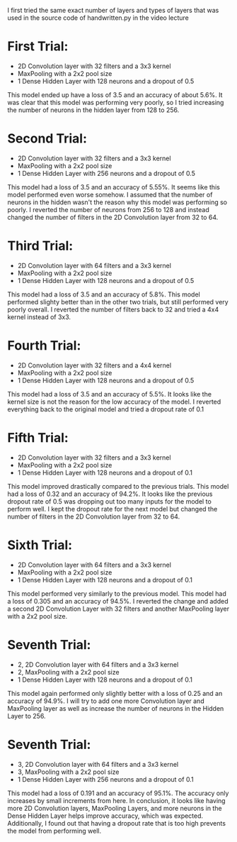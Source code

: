 I first tried the same exact number of layers and types of layers that was used in the source code of handwritten.py in the video lecture

# First Trial: 
* 2D Convolution layer with 32 filters and a 3x3 kernel
* MaxPooling with a 2x2 pool size
* 1 Dense Hidden Layer with 128 neurons and a dropout of 0.5

This model ended up have a loss of 3.5 and an accuracy of about 5.6%. It was clear that this model was performing very poorly, so I tried increasing the number of neurons in the hidden layer from 128 to 256. 

# Second Trial:
* 2D Convolution layer with 32 filters and a 3x3 kernel
* MaxPooling with a 2x2 pool size
* 1 Dense Hidden Layer with 256 neurons and a dropout of 0.5

This model had a loss of 3.5 and an accuracy of 5.55%. It seems like this model performed even worse somehow. I assumed that the number of neurons in the hidden wasn't the reason why this model was performing so poorly. I reverted the number of neurons from 256 to 128 and instead changed the number of filters in the 2D Convolution layer from 32 to 64. 

# Third Trial: 
* 2D Convolution layer with 64 filters and a 3x3 kernel
* MaxPooling with a 2x2 pool size
* 1 Dense Hidden Layer with 128 neurons and a dropout of 0.5

This model had a loss of 3.5 and an accuracy of 5.8%. This model performed slighty better than in the other two trials, but still performed very poorly overall. I reverted the number of filters back to 32 and tried a 4x4 kernel instead of 3x3. 

# Fourth Trial: 
* 2D Convolution layer with 32 filters and a 4x4 kernel
* MaxPooling with a 2x2 pool size
* 1 Dense Hidden Layer with 128 neurons and a dropout of 0.5

This model had a loss of 3.5 and an accuracy of 5.5%. It looks like the kernel size is not the reason for the low accuracy of the model. I reverted everything back to the original model and tried a dropout rate of 0.1

# Fifth Trial: 
* 2D Convolution layer with 32 filters and a 3x3 kernel
* MaxPooling with a 2x2 pool size
* 1 Dense Hidden Layer with 128 neurons and a dropout of 0.1

This model improved drastically compared to the previous trials. This model had a loss of 0.32 and an accuracy of 94.2%. It looks like the previous dropout rate of 0.5 was dropping out too many inputs for the model to perform well. I kept the dropout rate for the next model but changed the number of filters in the 2D Convolution layer from 32 to 64.

# Sixth Trial: 
* 2D Convolution layer with 64 filters and a 3x3 kernel
* MaxPooling with a 2x2 pool size
* 1 Dense Hidden Layer with 128 neurons and a dropout of 0.1

This model performed very similarly to the previous model. This model had a loss of 0.305 and an accuracy of 94.5%. I reverted the change and added a second 2D Convolution Layer with 32 filters and another MaxPooling layer with a 2x2 pool size.

# Seventh Trial: 
* 2, 2D Convolution layer with 64 filters and a 3x3 kernel
* 2, MaxPooling with a 2x2 pool size
* 1 Dense Hidden Layer with 128 neurons and a dropout of 0.1

This model again performed only slightly better with a loss of 0.25 and an accuracy of 94.9%. I will try to add one more Convolution layer and MaxPooling layer as well as increase the number of neurons in the Hidden Layer to 256. 

# Seventh Trial: 
* 3, 2D Convolution layer with 64 filters and a 3x3 kernel
* 3, MaxPooling with a 2x2 pool size
* 1 Dense Hidden Layer with 256 neurons and a dropout of 0.1

This model had a loss of 0.191 and an accuracy of 95.1%. The accuracy only increases by small increments from here. In conclusion, it looks like having more 2D Convolution layers, MaxPooling Layers, and more neurons in the Dense Hidden Layer helps improve accuracy, which was expected. Additionally, I found out that having a dropout rate that is too high prevents the model from performing well.